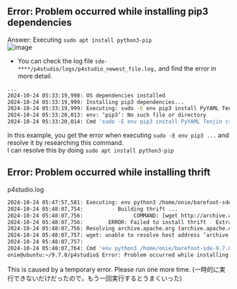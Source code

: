 Error: Problem occurred while installing pip3 dependencies <br>
----
  Answer: Executing `sudo apt install python3-pip`<be><br>
  ![image](https://github.com/user-attachments/assets/fe9bc0be-c5df-438a-b6c4-fb18d6d251df)<br>
  - You can check the log file `sde-****/p4studio/logs/p4studio_newest_file.log,` and find the error in more detail.
  ```bash
  ...                                                                                                   
  2024-10-24 05:33:19,998: OS dependencies installed
  2024-10-24 05:33:19,999: Installing pip3 dependencies...
  2024-10-24 05:33:19,999: Executing: sudo -E env pip3 install PyYAML Tenjin crc16 crcmod ctypesgen==1.0.1 getmac==0.8.2 ipaddress ipython~=5.10.0 jsl jsonschema==2.6.0 netifaces pack                                                                                                                                        aging==20.9 ply psutil pysubnettree scapy-helper setuptools==44.1.1 simplejson six>=1.12.0 xmlrunner doxypy
  2024-10-24 05:33:20,013: env: ‘pip3’: No such file or directory
  2024-10-24 05:33:20,014: Cmd 'sudo -E env pip3 install PyYAML Tenjin crc16 crcmod ctypesgen==1.0.1 getmac==0.8.2 ipaddress ipython~=5.10.0 jsl jsonschema==2.6.0 netifaces packaging=                                                                                                                                        =20.9 ply psutil pysubnettree scapy-helper setuptools==44.1.1 simplejson six>=1.12.0 xmlrunner doxypy' took: 0:00:00.014460

  ```
  In this example, you get the error when executing `sudo -E env pip3 ...` and resolve it by researching this command. <br>
  I can resolve this by doing `sudo apt install python3-pip`
    
Error: Problem occurred while installing thrift <br>
----
  p4studio.log<br>
  ```bash
  2024-10-24 05:47:57,581: Executing: env python3 /home/onie/barefoot-sde-9.7.0/bf-sde-9.7.0/p4studio/dependencies/source/install_thrift.py --os-name Ubuntu --os-version 20.04 --jobs 8 --sde-install /home/onie/barefoot-sde-9.7.0/bf-sde-9.7.0/install --keyword apt-get --with-proto yes
  2024-10-24 05:48:07,754:         - Building thrift ...
  2024-10-24 05:48:07,756:                COMMAND: [wget http://archive.apache.org/dist/thrift/0.13.0/thrift-0.13.0.tar.gz -O thrift-0.13.0.tar.gz]
  2024-10-24 05:48:07,756:        ERROR: Failed to install thrift - Extraction of thrift failed, command - wget http://archive.apache.org/dist/thrift/0.13.0/thrift-0.13.0.tar.gz -O thrift-0.13.0.tar.gz, error - --2024-10-24 05:47:57--  http://archive.apache.org/dist/thrift/0.13.0/thrift-0.13.0.tar.gz
  2024-10-24 05:48:07,756: Resolving archive.apache.org (archive.apache.org)... failed: Temporary failure in name resolution.
  2024-10-24 05:48:07,757: wget: unable to resolve host address ‘archive.apache.org’
  2024-10-24 05:48:07,757:
  2024-10-24 05:48:07,764: Cmd 'env python3 /home/onie/barefoot-sde-9.7.0/bf-sde-9.7.0/p4studio/dependencies/source/install_thrift.py --os-name Ubuntu --os-version 20.04 --jobs 8 --sde-install /home/onie/barefoot-sde-9.7.0/bf-sde-9.7.0/install --keyword apt-get --with-proto yes' took: 0:00:10.182233
  onie@ubuntu:~/9.7.0/p4studio$ Error: Problem occurred while installing thrift
  ```
  This is caused by a temporary error. Please run one more time. (一時的に実行できないだけだったので，もう一回実行するとうまくいった)
    

